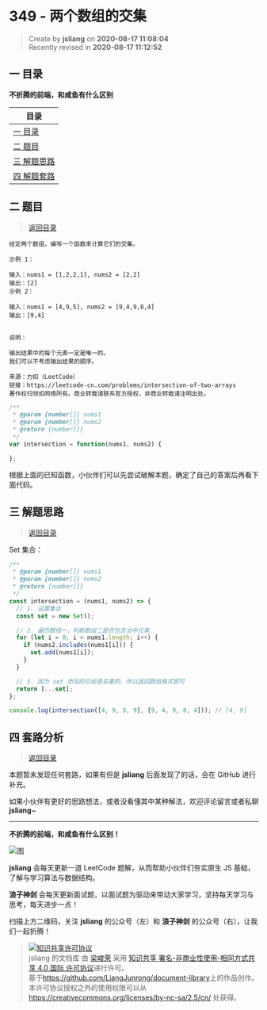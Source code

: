 349 - 两个数组的交集
===

> Create by **jsliang** on **2020-08-17 11:08:04**  
> Recently revised in **2020-08-17 11:12:52**

## <a name="chapter-one" id="chapter-one"></a>一 目录

**不折腾的前端，和咸鱼有什么区别**

| 目录 |
| --- |
| [一 目录](#chapter-one) |
| <a name="catalog-chapter-two" id="catalog-chapter-two"></a>[二 题目](#chapter-two) |
| <a name="catalog-chapter-three" id="catalog-chapter-three"></a>[三 解题思路](#chapter-three) |
| <a name="catalog-chapter-four" id="catalog-chapter-four"></a>[四 解题套路](#chapter-four) |

## <a name="chapter-two" id="chapter-two"></a>二 题目

> [返回目录](#chapter-one)

```
给定两个数组，编写一个函数来计算它们的交集。

示例 1：

输入：nums1 = [1,2,2,1], nums2 = [2,2]
输出：[2]
示例 2：

输入：nums1 = [4,9,5], nums2 = [9,4,9,8,4]
输出：[9,4]
 

说明：

输出结果中的每个元素一定是唯一的。
我们可以不考虑输出结果的顺序。

来源：力扣（LeetCode）
链接：https://leetcode-cn.com/problems/intersection-of-two-arrays
著作权归领扣网络所有。商业转载请联系官方授权，非商业转载请注明出处。
```

```js
/**
 * @param {number[]} nums1
 * @param {number[]} nums2
 * @return {number[]}
 */
var intersection = function(nums1, nums2) {

};
```

根据上面的已知函数，小伙伴们可以先尝试破解本题，确定了自己的答案后再看下面代码。

## <a name="chapter-three" id="chapter-three"></a>三 解题思路

> [返回目录](#chapter-one)

Set 集合：

```js
/**
 * @param {number[]} nums1
 * @param {number[]} nums2
 * @return {number[]}
 */
const intersection = (nums1, nums2) => {
  // 1. 设置集合
  const set = new Set();

  // 2. 遍历数组一，判断数组二是否包含当中元素
  for (let i = 0; i < nums1.length; i++) {
    if (nums2.includes(nums1[i])) {
      set.add(nums1[i]);
    }
  }

  // 3. 因为 set 添加的已经是去重的，所以返回数组格式即可
  return [...set];
};

console.log(intersection([4, 9, 5, 9], [9, 4, 9, 8, 4])); // [4, 9]
```

## <a name="chapter-four" id="chapter-four"></a>四 套路分析

> [返回目录](#chapter-one)

本题暂未发现任何套路，如果有但是 **jsliang** 后面发现了的话，会在 GitHub 进行补充。

如果小伙伴有更好的思路想法，或者没看懂其中某种解法，欢迎评论留言或者私聊 **jsliang**~

---

**不折腾的前端，和咸鱼有什么区别！**

![图](https://github.com/LiangJunrong/document-library/blob/master/public-repertory/img/z-index-small.png?raw=true)

**jsliang** 会每天更新一道 LeetCode 题解，从而帮助小伙伴们夯实原生 JS 基础，了解与学习算法与数据结构。

**浪子神剑** 会每天更新面试题，以面试题为驱动来带动大家学习，坚持每天学习与思考，每天进步一点！

扫描上方二维码，关注 **jsliang** 的公众号（左）和 **浪子神剑** 的公众号（右），让我们一起折腾！

> <a rel="license" href="http://creativecommons.org/licenses/by-nc-sa/4.0/"><img alt="知识共享许可协议" style="border-width:0" src="https://i.creativecommons.org/l/by-nc-sa/4.0/88x31.png" /></a><br /><span xmlns:dct="http://purl.org/dc/terms/" property="dct:title">jsliang 的文档库</span> 由 <a xmlns:cc="http://creativecommons.org/ns#" href="https://github.com/LiangJunrong/document-library" property="cc:attributionName" rel="cc:attributionURL">梁峻荣</a> 采用 <a rel="license" href="http://creativecommons.org/licenses/by-nc-sa/4.0/">知识共享 署名-非商业性使用-相同方式共享 4.0 国际 许可协议</a>进行许可。<br />基于<a xmlns:dct="http://purl.org/dc/terms/" href="https://github.com/LiangJunrong/document-library" rel="dct:source">https://github.com/LiangJunrong/document-library</a>上的作品创作。<br />本许可协议授权之外的使用权限可以从 <a xmlns:cc="http://creativecommons.org/ns#" href="https://creativecommons.org/licenses/by-nc-sa/2.5/cn/" rel="cc:morePermissions">https://creativecommons.org/licenses/by-nc-sa/2.5/cn/</a> 处获得。